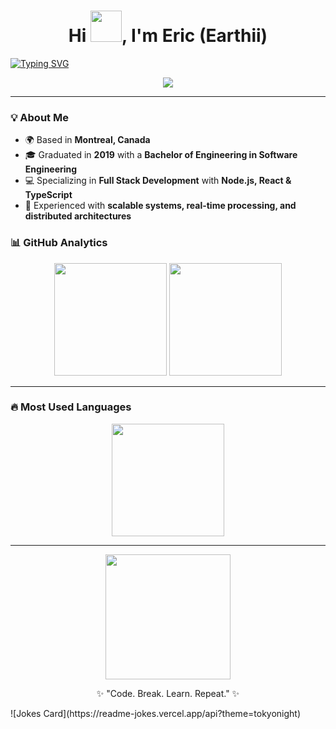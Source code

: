 <!-- Profile Header -->
<h1 align="center">Hi <img src="https://media.giphy.com/media/hvRJCLFzcasrR4ia7z/giphy.gif" width="50"/>, I'm Eric (Earthii)</h1>

[![Typing SVG](https://readme-typing-svg.herokuapp.com?size=24&color=38C2FF&lines=Full+Stack+Developer;Node.js+%2B+React+Specialist;Always+Learning+New+Tech)](https://git.io/typing-svg)

<p align="center">
  <img src="https://skillicons.dev/icons?i=js,ts,py,nodejs,react,graphql,rabbitmq,docker,elasticsearch,git,apollo" />
</p>

---

### 💡 About Me
- 🌍 Based in **Montreal, Canada**
- 🎓 Graduated in **2019** with a **Bachelor of Engineering in Software Engineering**
- 💻 Specializing in **Full Stack Development** with **Node.js, React & TypeScript**
- 🔎 Experienced with **scalable systems, real-time processing, and distributed architectures**

### 📊 GitHub Analytics
<p align="center">
  <img src="https://github-readme-stats.vercel.app/api?username=Earthii&show_icons=true&theme=tokyonight&hide_border=true" height="180"/>
  <img src="https://streak-stats.demolab.com/?user=Earthii&theme=tokyonight&hide_border=true" height="180"/>
</p>

---

### 🔥 Most Used Languages
<p align="center">
  <img src="https://github-readme-stats.vercel.app/api/top-langs/?username=Earthii&layout=compact&theme=tokyonight&hide_border=true" height="180"/>
</p>

---

<!-- Fun Footer GIF -->
<p align="center">
  <img src="https://media.giphy.com/media/3o7aD2saalBwwftBIY/giphy.gif" width="200">
</p>

<p align="center">✨ "Code. Break. Learn. Repeat." ✨</p>
![Jokes Card](https://readme-jokes.vercel.app/api?theme=tokyonight)
